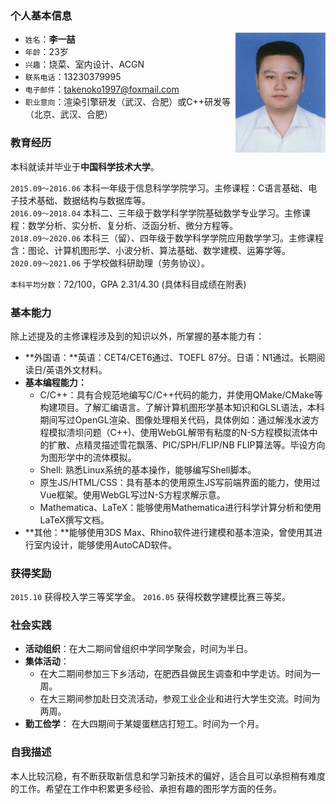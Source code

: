 
### 个人基本信息

<img src="_media/photo.jpg" style="width:calc(min(24vw,9rem)); float:right;"></img>
 - `姓名`：**李一喆**
 - `年龄`：23岁
 - `兴趣`：烧菜、室内设计、ACGN
 - `联系电话`：13230379995
 - `电子邮件`：<takenoko1997@foxmail.com>
 - `职业意向`：渲染引擎研发（武汉、合肥）或C++研发等（北京、武汉、合肥）

### 教育经历

本科就读并毕业于**中国科学技术大学**。

`2015.09～2016.06` 本科一年级于信息科学学院学习。主修课程：C语言基础、电子技术基础、数据结构与数据库等。<br/>
`2016.09～2018.04` 本科二、三年级于数学科学学院基础数学专业学习。主修课程：数学分析、实分析、复分析、泛函分析、微分方程等。<br/>
`2018.09～2020.06` 本科三（留）、四年级于数学科学学院应用数学学习。主修课程含：图论、计算机图形学、小波分析、算法基础、数学建模、运筹学等。<br/>
`2020.09～2021.06` 于学校做科研助理（劳务协议）。

`本科平均分数`：72/100，GPA 2.31/4.30 (具体科目成绩在附表)

### 基本能力

除上述提及的主修课程涉及到的知识以外，所掌握的基本能力有：
 - **外国语：**英语：CET4/CET6通过、TOEFL 87分。日语：N1通过。长期阅读日/英语外文材料。
 - **基本编程能力：**
   * C/C++：具有合规范地编写C/C++代码的能力，并使用QMake/CMake等构建项目。了解汇编语言。了解计算机图形学基本知识和GLSL语法，本科期间写过OpenGL渲染、图像处理相关代码，具体例如：通过解浅水波方程模拟溃坝问题（C++)、使用WebGL解带有粘度的N-S方程模拟流体中的扩散、点精灵描述雪花飘落、PIC/SPH/FLIP/NB FLIP算法等。毕设方向为图形学中的流体模拟。
   * Shell: 熟悉Linux系统的基本操作，能够编写Shell脚本。
   * 原生JS/HTML/CSS：具有基本的使用原生JS写前端界面的能力，使用过Vue框架。使用WebGL写过N-S方程求解示意。
   * Mathematica、LaTeX：能够使用Mathematica进行科学计算分析和使用LaTeX撰写文档。
 - **其他：**能够使用3DS Max、Rhino软件进行建模和基本渲染，曾使用其进行室内设计，能够使用AutoCAD软件。

### 获得奖励

`2015.10` 获得校入学三等奖学金。 
`2016.05` 获得校数学建模比赛三等奖。 

### 社会实践

 - **活动组织**：在大二期间曾组织中学同学聚会，时间为半日。
 - **集体活动**：
   * 在大二期间参加三下乡活动，在肥西县做民生调查和中学走访。时间为一周。
   * 在大三期间参加赴日交流活动，参观工业企业和进行大学生交流。时间为两周。
 - **勤工俭学**： 在大四期间于某媞蛋糕店打短工。时间为一个月。

### 自我描述

本人比较沉稳，有不断获取新信息和学习新技术的偏好，适合且可以承担稍有难度的工作。希望在工作中积累更多经验、承担有趣的图形学方面的任务。

